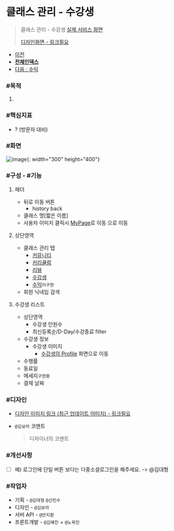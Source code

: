 # 클래스 관리 - 수강생

> 클래스 관리 - 수강생 [실제 서비스 화면](https://www.modooclass.net/class/manager/course/506/attendee)
>
> [디자인화면 - 링크필요]() 



- [이전](../)      
- [**전체인덱스**](../README.md)     
- [다음 : 수익](../profit/README.md)



### **#목적**

1. 



### #핵심지표

- ? (방문자 대비)

### #화면
![image](https://user-images.githubusercontent.com/53498778/62178221-28511180-b383-11e9-8b45-6f6e7d34ede3.png){: width="300" height="400"}

### **#구성 - #기능**

1. 헤더 
     - 뒤로 이동 버튼 
         - history back
     - 클래스 명[짧은 이름]
     - 사용자 이미지 클릭시 [MyPage](../ch2_my_class)로 이동 으로 이동
2. 상단영역
   - 클래스 관리 탭
      - [커뮤니티](../community/README.md)
      - [커리큘럼](../curriculum/README.md)
      - [리뷰](../review/README.md)
      - [수강생](../member/README.md)
      - [수익](../profit/README.md)`미구현`
   - 회원 닉네임 검색
   
3. 수강생 리스트
   - 상단영역
     - 수강생 인원수
     - 최신등록순/D-Day/수강종료 filter
   - 수강생 정보 
     - 수강생 이미지
          - [수강생의 Profile](../../ch2_my_class/friend) 화면으로 이동
    - 수행률
    - 동료일
    - 메세지`구현중`
    - 결제 날짜
   
### **#디자인**

- [디자인 이미지 링크 (최근 업데이트 이미지) - 링크필요]()

- `@김보라`  코멘트

  > 디자이너의 코멘트



### #개선사항

- [ ] 예) 로그인에 단일 버튼 보다는 다중소셜로그인을 해주세요. -> @김대형



### **#작업자**

- 기획 - `@김대형` `@신민수`
- 디자인 - `@김보라`
- 서버 API - `@안지환`
- 프론트개발 - `@김혜진`  + `@노육민`


